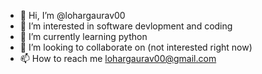 - 👋 Hi, I’m @lohargaurav00
- 👀 I’m interested in software devlopment and coding 
- 🌱 I’m currently learning python
- 💞️ I’m looking to collaborate on (not interested right now)
- 📫 How to reach me lohargaurav00@gmail.com

<!---
lohargaurav00/lohargaurav00 is a ✨ special ✨ repository because its `README.md` (this file) appears on your GitHub profile.
You can click the Preview link to take a look at your changes.
--->
